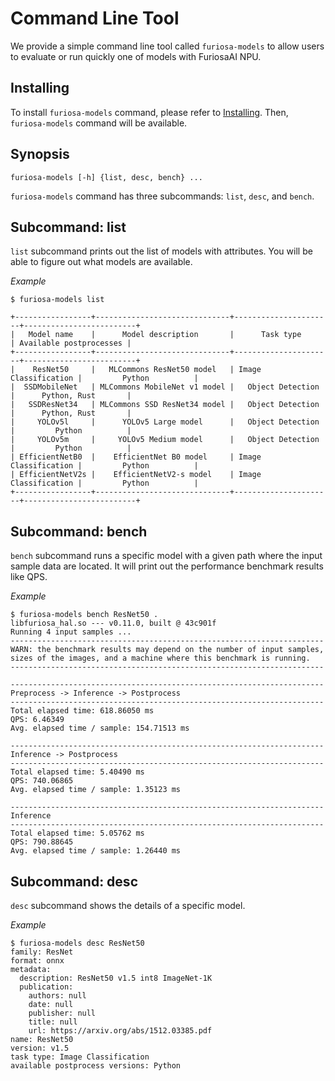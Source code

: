 # Command Line Tool
We provide a simple command line tool called `furiosa-models` to allow users to
evaluate or run quickly one of models with FuriosaAI NPU.

## Installing
To install `furiosa-models` command, please refer to [Installing](getting_started.md#installing).
Then, `furiosa-models` command will be available.

## Synopsis
```
furiosa-models [-h] {list, desc, bench} ...
```

`furiosa-models` command has three subcommands: `list`, `desc`, and `bench`.

## Subcommand: list

`list` subcommand prints out the list of models with attributes.
You will be able to figure out what models are available.

*Example*
```
$ furiosa-models list

+-----------------+------------------------------+----------------------+-------------------------+
|   Model name    |      Model description       |      Task type       | Available postprocesses |
+-----------------+------------------------------+----------------------+-------------------------+
|    ResNet50     |   MLCommons ResNet50 model   | Image Classification |         Python          |
|  SSDMobileNet   | MLCommons MobileNet v1 model |   Object Detection   |      Python, Rust       |
|   SSDResNet34   | MLCommons SSD ResNet34 model |   Object Detection   |      Python, Rust       |
|     YOLOv5l     |      YOLOv5 Large model      |   Object Detection   |         Python          |
|     YOLOv5m     |     YOLOv5 Medium model      |   Object Detection   |         Python          |
| EfficientNetB0  |    EfficientNet B0 model     | Image Classification |         Python          |
| EfficientNetV2s |    EfficientNetV2-s model    | Image Classification |         Python          |
+-----------------+------------------------------+----------------------+-------------------------+
```

## Subcommand: bench

`bench` subcommand runs a specific model with a given path where the input sample data are located.
It will print out the performance benchmark results like QPS.

*Example*
```
$ furiosa-models bench ResNet50 .
libfuriosa_hal.so --- v0.11.0, built @ 43c901f
Running 4 input samples ...
----------------------------------------------------------------------
WARN: the benchmark results may depend on the number of input samples,
sizes of the images, and a machine where this benchmark is running.
----------------------------------------------------------------------

----------------------------------------------------------------------
Preprocess -> Inference -> Postprocess
----------------------------------------------------------------------
Total elapsed time: 618.86050 ms
QPS: 6.46349
Avg. elapsed time / sample: 154.71513 ms

----------------------------------------------------------------------
Inference -> Postprocess
----------------------------------------------------------------------
Total elapsed time: 5.40490 ms
QPS: 740.06865
Avg. elapsed time / sample: 1.35123 ms

----------------------------------------------------------------------
Inference
----------------------------------------------------------------------
Total elapsed time: 5.05762 ms
QPS: 790.88645
Avg. elapsed time / sample: 1.26440 ms
```

## Subcommand: desc

`desc` subcommand shows the details of a specific model.

*Example*
```
$ furiosa-models desc ResNet50
family: ResNet
format: onnx
metadata:
  description: ResNet50 v1.5 int8 ImageNet-1K
  publication:
    authors: null
    date: null
    publisher: null
    title: null
    url: https://arxiv.org/abs/1512.03385.pdf
name: ResNet50
version: v1.5
task type: Image Classification
available postprocess versions: Python
```